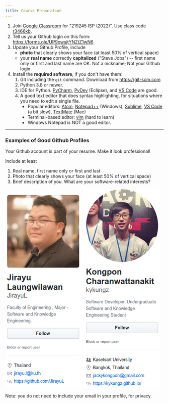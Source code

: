 ```yaml
---
title: Course Preparation
---
```


1. Join [Google Classroom](https://classroom.google.com) for "219245 ISP (2022)". Use class code [r3466kb][classroom-invite].
2. Tell us your Github login on this form: <https://forms.gle/UP9owsjtYNZtZ1wN6>
3. Update your Github Profile, include 
   - **photo** that clearly shows your face (at least 50% of vertical space)
   - your **real name** correctly **capitalized** ("Steve Jobs") -- first name only or first and last name are OK.  Not a nickname; Not your Github login.
4. Install the **required software**, if you don't have them:
   1. Git including the `git` command. Download from <https://git-scm.com>
   2. Python 3.8 or newer.
   3. IDE for Python.  [PyCharm][], [PyDev][] (Eclipse), and [VS Code][vscode] are good.
   4. A good text editor that does syntax highlighting, for situations where you need to edit a single file.
      - Popular editors: [Atom][], [Notepad++][] (Windows), [Sublime][], [VS Code][vscode] (a bit slow), [TextMate][] (Mac)
      - Terminal-based editor: [vim][] (hard to learn)
      - Windows Notepad is NOT a good editor.

[Atom]: https://atom.io
[Notepad++]: https://notepad-plus-plus.org
[PyCharm]: https://www.jetbrains.com/pycharm/
[PyDev]: https://www.pydev.org/
[Sublime]: https://www.sublimetext.com/
[vscode]: https://code.visualstudio.com/
[TextMate]: https://macromates.com/
[nano]: https://www.nano-editor.org/
[vim]: https://www.vim.org/

[classroom-invite]: https://classroom.google.com/c/NDk2ODk1MDE0NTgy?cjc=r3466kb

---

### Examples of Good Github Profiles

Your Github account is part of your resume.  Make it look professional!

Include at least

1. Real name, first name only or first and last
2. Photo that clearly shows your face (at least 50% of vertical space)
3. Brief description of you. What are your software-related interests?

![Jirayu Github Profile](../../images/jirayu-profile.png)
![Kongpon Github Profile](../../images/kongpon-profile.png)

Note: you do not need to include your email in your profile, for privacy.
